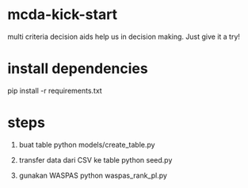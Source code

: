 # mcda-kick-start
multi criteria decision aids help us in decision making. Just give it a try!

# install dependencies
pip install -r requirements.txt

# steps
1. buat table
python models/create_table.py

2. transfer data dari CSV ke table
python seed.py

3. gunakan WASPAS
python waspas_rank_pl.py